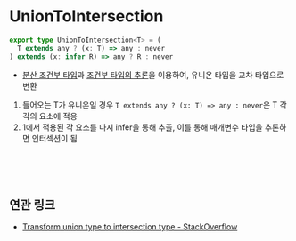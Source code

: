 # UnionToIntersection

``` Typescript
export type UnionToIntersection<T> = (
  T extends any ? (x: T) => any : never
) extends (x: infer R) => any ? R : never
```

- [분산 조건부 타입](https://www.typescriptlang.org/docs/handbook/release-notes/typescript-2-8.html#distributive-conditional-types)과 [조건부 타입의 추론](https://www.typescriptlang.org/docs/handbook/release-notes/typescript-2-8.html#type-inference-in-conditional-types)을 이용하여, 유니온 타입을 교차 타입으로 변환

1. 들어오는 T가 유니온일 경우 `T extends any ? (x: T) => any : never`은 T 각각의 요소에 적용
2. 1에서 적용된 각 요소를 다시 infer을 통해 추출, 이를 통해 매개변수 타입을 추론하면 인터섹션이 됨 

<br />
<br />
<br />

## 연관 링크

- [Transform union type to intersection type - StackOverflow](https://stackoverflow.com/questions/50374908/transform-union-type-to-intersection-type)
